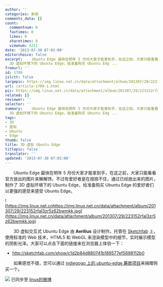 ```yaml
---
author: ''
categories: 新闻
comments_data: []
count:
  commentnum: 0
  favtimes: 0
  likes: 0
  sharetimes: 0
  viewnum: 4211
date: '2013-07-30 07:02:00'
editorchoice: false
excerpt: 　　Ubuntu Edge 最快在明年 5 月份大家才能拿到手，在这之前，大家只能看看官方放出的图片来解解馋。不过有爱好者是在按捺不住，通过已经放出来的图片，制作了
  3D 虚拟环境下的 Ubuntu Edge，给准备购买 Ubuntu Edg ...
fromurl: ''
id: 1709
islctt: false
largepic: https://img.linux.net.cn/data/attachment/album/201307/29/223152rfal3zr5z62bwmkk.jpg
url: /article-1709-1.html
pic: https://img.linux.net.cn/data/attachment/album/201307/29/223152rfal3zr5z62bwmkk.jpg.thumb.jpg
related: []
reviewer: ''
selector: ''
summary: 　　Ubuntu Edge 最快在明年 5 月份大家才能拿到手，在这之前，大家只能看看官方放出的图片来解解馋。不过有爱好者是在按捺不住，通过已经放出来的图片，制作了
  3D 虚拟环境下的 Ubuntu Edge，给准备购买 Ubuntu Edg ...
tags:
- 3D
- 虚拟
- Ubuntu
- Edge
thumb: false
title: 3D 虚拟 Ubuntu Edge
titlepic: false
translator: ''
updated: '2013-07-30 07:02:00'
---
```


　　Ubuntu Edge 最快在明年 5 月份大家才能拿到手，在这之前，大家只能看看官方放出的图片来解解馋。不过有爱好者是在按捺不住，通过已经放出来的图片，制作了 3D 虚拟环境下的 Ubuntu Edge，给准备购买 Ubuntu Edge 的爱好者们以更强的感受来感受 Ubuntu Edge。


![https://img.linux.net.cnhttps://img.linux.net.cn/data/attachment/album/201307/29/223152rfal3zr5z62bwmkk.jpg](https://img.linux.net.cn/data/attachment/album/201307/29/223152rfal3zr5z62bwmkk.jpg)


　　3D 虚拟交互式 Ubuntu Edge 由 **Aerilius** 设计制作。托管在 [Sketchfab](http://sketchfab.com/) 上，使用标准的 Web 技术，HTML5 和 WebGL 来渲染模型中的细节，实时展示模型的阴影光泽。大家可以点击下面的链接来在浏览器上体验一下：


* <http://sketchfab.com/show/c1d2b84d880741b189577ef5698112b0>


　　如果感觉不错，您可以通过 [indiegogo 上的 ubuntu-edge 筹款项目](http://www.indiegogo.com/projects/ubuntu-edge)来捐赠购买一个。


![](https://img.linux.net.cn/xwb/images/bgimg/icon_logo.png) 已同步至 [linux的微博](http://weibo.com/1772191555/A2n9nEJIH)